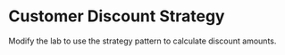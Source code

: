 Customer Discount Strategy
==========================
Modify the lab to use the strategy pattern to calculate discount amounts.